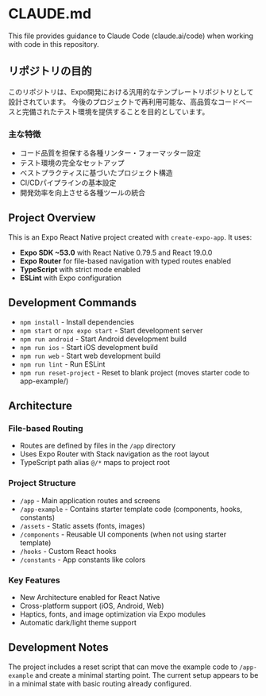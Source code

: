 # CLAUDE.md

This file provides guidance to Claude Code (claude.ai/code) when working with code in this repository.

## リポジトリの目的

このリポジトリは、Expo開発における汎用的なテンプレートリポジトリとして設計されています。
今後のプロジェクトで再利用可能な、高品質なコードベースと完備されたテスト環境を提供することを目的としています。

### 主な特徴
- コード品質を担保する各種リンター・フォーマッター設定
- テスト環境の完全なセットアップ
- ベストプラクティスに基づいたプロジェクト構造
- CI/CDパイプラインの基本設定
- 開発効率を向上させる各種ツールの統合

## Project Overview

This is an Expo React Native project created with `create-expo-app`. It uses:
- **Expo SDK ~53.0** with React Native 0.79.5 and React 19.0.0  
- **Expo Router** for file-based navigation with typed routes enabled
- **TypeScript** with strict mode enabled
- **ESLint** with Expo configuration

## Development Commands

- `npm install` - Install dependencies
- `npm start` or `npx expo start` - Start development server
- `npm run android` - Start Android development build
- `npm run ios` - Start iOS development build  
- `npm run web` - Start web development build
- `npm run lint` - Run ESLint
- `npm run reset-project` - Reset to blank project (moves starter code to app-example/)

## Architecture

### File-based Routing
- Routes are defined by files in the `/app` directory
- Uses Expo Router with Stack navigation as the root layout
- TypeScript path alias `@/*` maps to project root

### Project Structure
- `/app` - Main application routes and screens
- `/app-example` - Contains starter template code (components, hooks, constants)
- `/assets` - Static assets (fonts, images)
- `/components` - Reusable UI components (when not using starter template)
- `/hooks` - Custom React hooks
- `/constants` - App constants like colors

### Key Features
- New Architecture enabled for React Native
- Cross-platform support (iOS, Android, Web)
- Haptics, fonts, and image optimization via Expo modules
- Automatic dark/light theme support

## Development Notes

The project includes a reset script that can move the example code to `/app-example` and create a minimal starting point. The current setup appears to be in a minimal state with basic routing already configured.